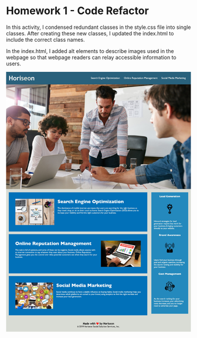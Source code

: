 # Homework 1 - Code Refactor

In this activity, I condensed redundant classes in the style.css file into single classes.
After creating these new classes, I updated the index.html to include the correct class names. 

In the index.html, I added alt elements to describe images used in the webpage so that webpage readers can relay accessible information to users. 



![webpage mockup - has header, navbar, body, and aside](./assets/images/Horiseon-Webpage.jpg)

